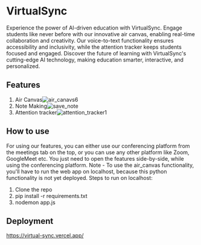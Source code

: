 # VirtualSync
Experience the power of AI-driven education with VirtualSync. Engage students like never before with our innovative air canvas, enabling real-time collaboration and creativity. Our voice-to-text functionality ensures accessibility and inclusivity, while the attention tracker keeps students focused and engaged. Discover the future of learning with VirtualSync's cutting-edge AI technology, making education smarter, interactive, and personalized.
## Features
1) Air Canvas![air_canavs6](https://github.com/Chelsi-create/VirtualSync/assets/69745609/9c3bd007-351a-476b-a12e-92f4b35479aa)
2) Note Making![save_note](https://github.com/Chelsi-create/VirtualSync/assets/69745609/90096dbd-33a1-412f-a611-50b6fddaf243)
3) Attention tracker![attention_tracker1](https://github.com/Chelsi-create/VirtualSync/assets/69745609/7857828d-afd4-41b6-86ed-0a8a189d2837)

## How to use
For using our features, you can either use our conferencing platform from the meetings tab on the top, or you can use any other platform like Zoom, GoogleMeet etc. You just need to open the features side-by-side, while using the conferencing platform.
Note - To use the air_canvas functionality, you'll have to run the web app on localhost, because this python functionality is not yet deployed.
Steps to run on localhost:
1) Clone the repo
2) pip install -r requirements.txt
3) nodemon app.js

## Deployment
https://virtual-sync.vercel.app/

